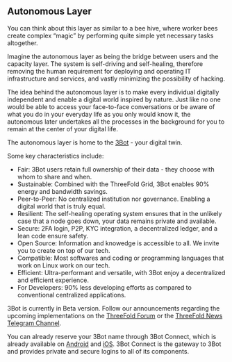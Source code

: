 ## Autonomous Layer

You can think about this layer as similar to a bee hive, where worker bees create complex “magic” by performing quite simple yet necessary tasks altogether.

Imagine the autonomous layer as being the bridge between users and the capacity layer. The system is self-driving and self-healing, therefore removing the human requirement for deploying and operating IT infrastructure and services, and vastly minimizing the possibility of hacking. 

The idea behind the autonomous layer is to make every individual digitally independent and enable a digital world inspired by nature. Just like no one would be able to access your face-to-face conversations or be aware of what you do in your everyday life as you only would know it, the autonomous later undertakes all the processes in the background for you to remain at the center of your digital life.

The autonomous layer is home to the [3Bot](3bot.md) - your digital twin.

Some key characteristics include:

- Fair: 3Bot users retain full ownership of their data - they choose with whom to share and when.
- Sustainable: Combined with the ThreeFold Grid, 3Bot enables 90% energy and bandwidth savings.
- Peer-to-Peer: No centralized institution nor governance. Enabling a digital world that is truly equal.
- Resilient: The self-healing operating system ensures that in the unlikely case that a node goes down, your data remains private and available.
- Secure: 2FA login, P2P, KYC integration, a decentralized ledger, and a lean code ensure safety.
- Open Source: Information and knowedge is accessible to all. We invite you to create on top of our tech.
- Compatible: Most softwares and coding or programming languages that work on Linux work on our tech.
- Efficient: Ultra-performant and versatile, with 3Bot enjoy a decentralized and efficient experience.
- For Developers: 90% less developing efforts as compared to conventional centralized applications.

3Bot is currently in Beta version. Follow our announcements regarding the upcoming implementations on the [ThreeFold Forum](https://forum.threefold.io/) or the [ThreeFold News Telegram Channel](https://t.me/threefoldnews).

You can already reserve your 3Bot name through 3Bot Connect, which is already available on [Android]((https://play.google.com/store/apps/details?id=org.jimber.threebotlogin&hl=en_US)) and [iOS]((https://apps.apple.com/us/app/3bot-connect/id1459845885)). 3Bot Connect is the gateway to 3Bot and provides private and secure logins to all of its components.